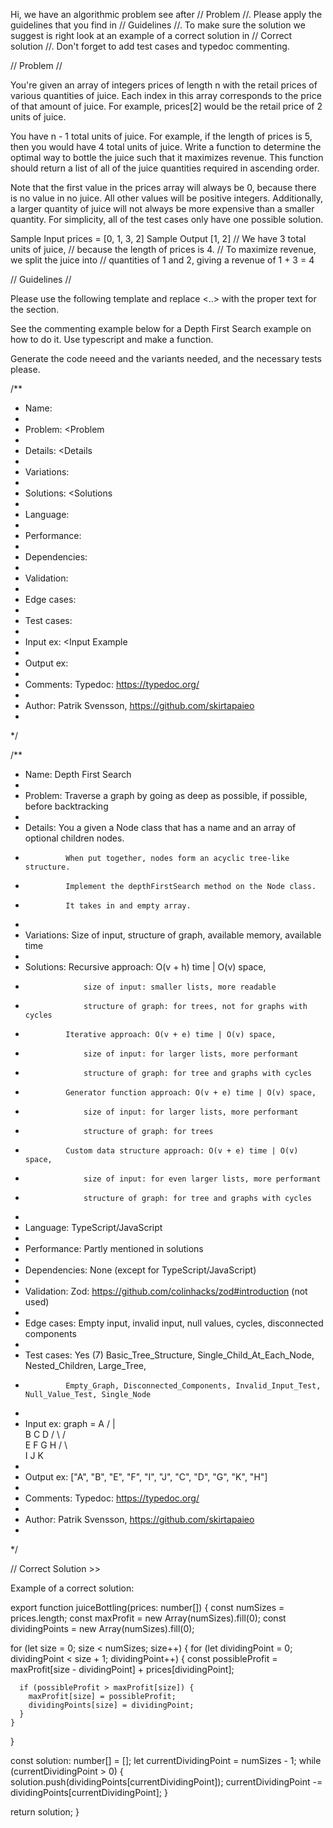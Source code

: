 
Hi, we have an algorithmic problem see after // Problem //. Please apply the guidelines that you find in // Guidelines //. To make sure the solution we suggest is right look at an example of a correct solution in // Correct solution //. Don't forget to add test cases and typedoc commenting.

// Problem //

You're given an array of integers prices of length n with the retail prices of various quantities of juice. Each index in this array corresponds to the price of that amount of juice. For example, prices[2] would be the retail price of 2 units of juice.

You have n - 1 total units of juice. For example, if the length of prices is 5, then you would have 4 total units of juice. Write a function to determine the optimal way to bottle the juice such that it maximizes revenue. This function should return a list of all of the juice quantities required in ascending order.

Note that the first value in the prices array will always be 0, because there is no value in no juice. All other values will be positive integers. Additionally, a larger quantity of juice will not always be more expensive than a smaller quantity. For simplicity, all of the test cases only have one possible solution.

Sample Input
prices = [0, 1, 3, 2]
Sample Output
[1, 2] // We have 3 total units of juice,
// because the length of prices is 4.
// To maximize revenue, we split the juice into
// quantities of 1 and 2, giving a revenue of 1 + 3 = 4

// Guidelines //

Please use the following template and replace <..> with the proper text for the section.

See the commenting example below for a Depth First Search example on how to do it. Use typescript and make a function.

Generate the code neeed and the variants needed, and the necessary tests please.



/**
 * Name:        <Name>
 *
 * Problem:    <Problem
 *
 * Details:    <Details
 *
 * Variations:  <Variations>
 *
 * Solutions:   <Solutions
 *
 * Language:    <Language>
 *
 * Performance: <Performance>
 *
 * Dependencies: <Dependencies>
 *
 * Validation:  <Validation>
 *
 * Edge cases:  <Edge cases>
 *
 * Test cases:  <Test Cases>
 *
 * Input ex:    <Input Example
 *
 * Output ex:   <Output example>
 *
 * Comments:    Typedoc: https://typedoc.org/
 *
 * Author:      Patrik Svensson, https://github.com/skirtapaieo
 *
*/



/**
 * Name:        Depth First Search
 *
 * Problem:    Traverse a graph by going as deep as possible, if possible, before backtracking
 *
 * Details:     You a given a Node class that has a name and an array of optional children nodes.
 *              When put together, nodes form an acyclic tree-like structure.
 *              Implement the depthFirstSearch method on the Node class.
 *              It takes in and empty array.
 *
 * Variations:  Size of input, structure of graph, available memory, available time
 *
 * Solutions:   Recursive approach: O(v + h) time | O(v) space,
 *                  size of input: smaller lists, more readable
 *                  structure of graph: for trees, not for graphs with cycles
 *              Iterative approach: O(v + e) time | O(v) space,
 *                  size of input: for larger lists, more performant
 *                  structure of graph: for tree and graphs with cycles
 *              Generator function approach: O(v + e) time | O(v) space,
 *                  size of input: for larger lists, more performant
 *                  structure of graph: for trees
 *              Custom data structure approach: O(v + e) time | O(v) space,
 *                  size of input: for even larger lists, more performant
 *                  structure of graph: for tree and graphs with cycles
 *
 * Language:    TypeScript/JavaScript
 *
 * Performance: Partly mentioned in solutions
 *
 * Dependencies: None (except for TypeScript/JavaScript)
 *
 * Validation:  Zod: https://github.com/colinhacks/zod#introduction (not used)
 *
 * Edge cases:  Empty input, invalid input, null values, cycles, disconnected components
 *
 * Test cases:  Yes (7) Basic_Tree_Structure, Single_Child_At_Each_Node, Nested_Children, Large_Tree,
 *              Empty_Graph, Disconnected_Components, Invalid_Input_Test, Null_Value_Test, Single_Node
 *
 * Input ex:    graph = A
                    /  |  \
                    B   C   D
                / \     / \
                E   F   G   H
                    / \   \
                    I   J   K
 *
 * Output ex:   ["A", "B", "E", "F", "I", "J", "C", "D", "G", "K", "H"]
 *
 * Comments:    Typedoc: https://typedoc.org/
 *
 * Author:      Patrik Svensson, https://github.com/skirtapaieo
 *
*/


// Correct Solution >>

Example of a correct solution:

export function juiceBottling(prices: number[]) {
  const numSizes = prices.length;
  const maxProfit = new Array(numSizes).fill(0);
  const dividingPoints = new Array(numSizes).fill(0);

  for (let size = 0; size < numSizes; size++) {
    for (let dividingPoint = 0; dividingPoint < size + 1; dividingPoint++) {
      const possibleProfit = maxProfit[size - dividingPoint] + prices[dividingPoint];

      if (possibleProfit > maxProfit[size]) {
        maxProfit[size] = possibleProfit;
        dividingPoints[size] = dividingPoint;
      }
    }
  }

  const solution: number[] = [];
  let currentDividingPoint = numSizes - 1;
  while (currentDividingPoint > 0) {
    solution.push(dividingPoints[currentDividingPoint]);
    currentDividingPoint -= dividingPoints[currentDividingPoint];
  }

  return solution;
}